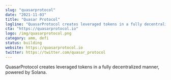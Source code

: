 ```yaml
---
slug: "quasarprotocol"
date: "2021-11-03"
title: "Quasar Protocol"
logline: "QuasarProtocol creates leveraged tokens in a fully decentralized manner, powered by Solana."
cta: "https://quasarprotocol.io"
logo: /img/quasarprotocol.png
category: amm, defi
status: building
website: https://quasarprotocol.io
twitter: https://twitter.com/quasar_protocol
---
```


QuasarProtocol creates leveraged tokens in a fully decentralized manner, powered by Solana.
